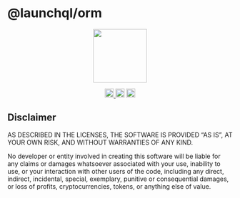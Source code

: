 # @launchql/orm

<p align="center" width="100%">
  <img height="120" src="https://github.com/launchql/pgsql-parser/assets/545047/6440fa7d-918b-4a3b-8d1b-755d85de8bea" />
</p>

<p align="center" width="100%">
  <a href="https://github.com/launchql/launchql-2.0/actions/workflows/run-tests.yaml">
    <img height="20" src="https://github.com/launchql/launchql-2.0/actions/workflows/run-tests.yaml/badge.svg" />
  </a>
   <a href="https://github.com/launchql/launchql-2.0/blob/main/LICENSE-MIT"><img height="20" src="https://img.shields.io/badge/license-MIT-blue.svg"/></a>
   <a href="https://www.npmjs.com/package/@launchql/orm"><img height="20" src="https://img.shields.io/github/package-json/v/launchql/launchql-2.0?filename=packages%2Form%2Fpackage.json"/></a>
</p>

## Disclaimer

AS DESCRIBED IN THE LICENSES, THE SOFTWARE IS PROVIDED “AS IS”, AT YOUR OWN RISK, AND WITHOUT WARRANTIES OF ANY KIND.

No developer or entity involved in creating this software will be liable for any claims or damages whatsoever associated with your use, inability to use, or your interaction with other users of the code, including any direct, indirect, incidental, special, exemplary, punitive or consequential damages, or loss of profits, cryptocurrencies, tokens, or anything else of value.
